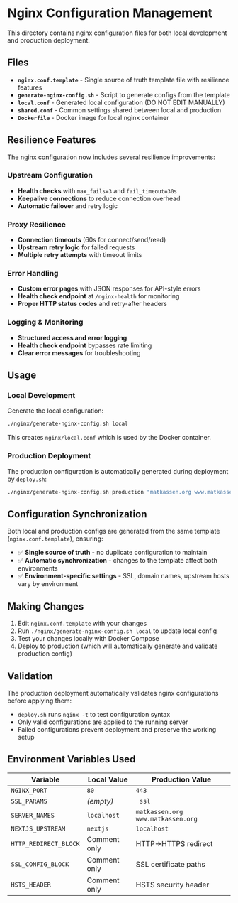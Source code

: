 # Nginx Configuration Management

This directory contains nginx configuration files for both local development and production deployment.

## Files

- **`nginx.conf.template`** - Single source of truth template file with resilience features
- **`generate-nginx-config.sh`** - Script to generate configs from the template
- **`local.conf`** - Generated local configuration (DO NOT EDIT MANUALLY)
- **`shared.conf`** - Common settings shared between local and production
- **`Dockerfile`** - Docker image for local nginx container

## Resilience Features

The nginx configuration now includes several resilience improvements:

### Upstream Configuration
- **Health checks** with `max_fails=3` and `fail_timeout=30s`
- **Keepalive connections** to reduce connection overhead
- **Automatic failover** and retry logic

### Proxy Resilience
- **Connection timeouts** (60s for connect/send/read)
- **Upstream retry logic** for failed requests
- **Multiple retry attempts** with timeout limits

### Error Handling
- **Custom error pages** with JSON responses for API-style errors
- **Health check endpoint** at `/nginx-health` for monitoring
- **Proper HTTP status codes** and retry-after headers

### Logging & Monitoring
- **Structured access and error logging**
- **Health check endpoint** bypasses rate limiting
- **Clear error messages** for troubleshooting

## Usage

### Local Development

Generate the local configuration:

```bash
./nginx/generate-nginx-config.sh local
```

This creates `nginx/local.conf` which is used by the Docker container.

### Production Deployment

The production configuration is automatically generated during deployment by `deploy.sh`:

```bash
./nginx/generate-nginx-config.sh production "matkassen.org www.matkassen.org" "matkassen.org"
```

## Configuration Synchronization

Both local and production configs are generated from the same template (`nginx.conf.template`), ensuring:

- ✅ **Single source of truth** - no duplicate configuration to maintain
- ✅ **Automatic synchronization** - changes to the template affect both environments
- ✅ **Environment-specific settings** - SSL, domain names, upstream hosts vary by environment

## Making Changes

1. Edit `nginx.conf.template` with your changes
2. Run `./nginx/generate-nginx-config.sh local` to update local config
3. Test your changes locally with Docker Compose
4. Deploy to production (which will automatically generate and validate production config)

## Validation

The production deployment automatically validates nginx configurations before applying them:

- `deploy.sh` runs `nginx -t` to test configuration syntax
- Only valid configurations are applied to the running server
- Failed configurations prevent deployment and preserve the working setup

## Environment Variables Used

| Variable              | Local Value  | Production Value                  |
| --------------------- | ------------ | --------------------------------- |
| `NGINX_PORT`          | `80`         | `443`                             |
| `SSL_PARAMS`          | _(empty)_    | ` ssl`                            |
| `SERVER_NAMES`        | `localhost`  | `matkassen.org www.matkassen.org` |
| `NEXTJS_UPSTREAM`     | `nextjs`     | `localhost`                       |
| `HTTP_REDIRECT_BLOCK` | Comment only | HTTP→HTTPS redirect               |
| `SSL_CONFIG_BLOCK`    | Comment only | SSL certificate paths             |
| `HSTS_HEADER`         | Comment only | HSTS security header              |
